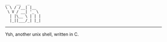     __   __   _     
    \ \ / /__| |__  
     \ V / __| '_ \ 
      | |\__ \ | | |
      |_||___/_| |_|

---

Ysh, another unix shell, written in C.
